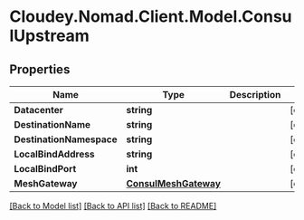 # Cloudey.Nomad.Client.Model.ConsulUpstream

## Properties

Name | Type | Description | Notes
------------ | ------------- | ------------- | -------------
**Datacenter** | **string** |  | [optional] 
**DestinationName** | **string** |  | [optional] 
**DestinationNamespace** | **string** |  | [optional] 
**LocalBindAddress** | **string** |  | [optional] 
**LocalBindPort** | **int** |  | [optional] 
**MeshGateway** | [**ConsulMeshGateway**](ConsulMeshGateway.md) |  | [optional] 

[[Back to Model list]](../README.md#documentation-for-models) [[Back to API list]](../README.md#documentation-for-api-endpoints) [[Back to README]](../README.md)

